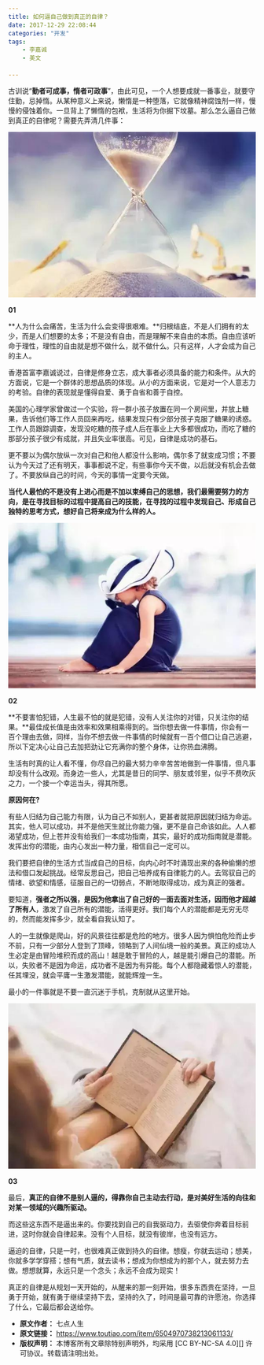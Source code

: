 ```yaml
---
title: 如何逼自己做到真正的自律？
date: 2017-12-29 22:08:44
categories: "开发"
tags:
	- 李嘉诚
	- 美文

---
```


古训说“**勤者可成事，惰者可政事**”，由此可见，一个人想要成就一番事业，就要守住勤，忌掉惰。从某种意义上来说，懒惰是一种堕落，它就像精神腐蚀剂一样，慢慢的侵蚀着你。一旦背上了懒惰的包袱，生活将为你掘下坟墓。那么怎么逼自己做到真正的自律呢？需要先弄清几件事：

![如何逼自己做到真正的自律？][I7RR-U3BU-URIE.jpg]

**01**

**人为什么会痛苦，生活为什么会变得很艰难。**归根结底，不是人们拥有的太少，而是人们想要的太多；不是没有自由，而是理解不来自由的本质。自由应该听命于理性，理性的自由就是想不做什么，就不做什么。只有这样，人才会成为自己的主人。

香港首富李嘉诚说过，自律是修身立志，成大事者必须具备的能力和条件。从大的方面说，它是一个群体的思想品质的体现。从小的方面来说，它是对一个人意志力的考验。自律的表现就是懂得自爱、勇于自省和善于自控。

美国的心理学家曾做过一个实验，将一群小孩子放置在同一个房间里，并放上糖果，告诉他们等工作人员回来再吃，结果发现只有少部分孩子克服了糖果的诱惑。工作人员跟踪调查，发现没吃糖的孩子成人后在事业上大多都很成功，而吃了糖的那部分孩子很少有成就，并且失业率很高。可见，自律是成功的基石。

更不要以为偶尔放纵一次对自己和他人都没什么影响，偶尔多了就变成习惯；不要认为今天过了还有明天，事事都说不定，有些事你今天不做，以后就没有机会去做了。不要放纵自己的时间，今天的事情一定要今天做。

**当代人最怕的不是没有上进心而是不加以束缚自己的思想，我们最需要努力的方向，是在寻找目标的过程中提高自己的技能，在寻找的过程中发现自己、形成自己独特的思考方式，想好自己将来成为什么样的人。**

![如何逼自己做到真正的自律？][UUVJ-UJ7Z-BYFV.jpg]

**02**

**不要害怕犯错，人生最不怕的就是犯错，没有人关注你的对错，只关注你的结果。**最佳成长值是由效率和效果相乘得到的。当你想去做一件事情，你会有一百个理由去做，同样，当你不想去做一件事情的时候就有一百个借口让自己逃避，所以下定决心让自己去加把劲让它充满你的整个身体，让你热血沸腾。

生活有时真的让人看不懂，你尽自己的最大努力辛辛苦苦地做到一件事情，但凡事却没有什么改观。而身边一些人，尤其是昔日的同学、朋友或邻里，似乎不费吹灰之力，一个接一个幸运当头，得其所愿。

**原因何在?**

有些人归结为自己能力有限，认为自己不如别人，更甚者就把原因就归结为命运。其实，他人可以成功，并不是他天生就比你能力强，更不是自己命该如此。人人都渴望成功，但上苍并没有给我们一本成功指南，其实，最好的成功指南就是潜能。发挥出你的潜能，由内心发出一种力量，相信自己一定可以。

我们要把自律的生活方式当成自己的目标，向内心时不时涌现出来的各种偷懒的想法和借口发起挑战。经常反思自己，把自己培养成有自律能力的人。去驾驭自己的情绪、欲望和情感，征服自己的一切弱点，不断地取得成功，成为真正的强者。

要知道，**强者之所以强，是因为他拿出了自己好的一面去面对生活，因而他才超越了所有人**，激发了自己所有的潜能，活得更好。我们每个人的潜能都是无穷无尽的，然而能发挥多少，就全看自我认知了。

人的一生就像是爬山，好的风景往往都是危险的地方。很多人因为惧怕危险而止步不前，只有一少部分人登到了顶峰，领略到了人间仙境一般的美景。真正的成功人生必定是由冒险堆积而成的高山！越是敢于冒险的人，越是能引爆自己的潜能。所以，失败者不是因为命运，成功者不是因为有异能。每个人都隐藏着惊人的潜能，任其埋没，就会平庸一生激发潜能，就能辉煌一生。

最小的一件事就是不要一直沉迷于手机，克制就从这里开始。

![如何逼自己做到真正的自律？][IIBF-VIU7-ZVUF.jpg]

**03**

最后，**真正的自律不是别人逼的，得靠你自己主动去行动，是对美好生活的向往和对某一领域的兴趣所驱动。**

而这些这东西不是逼出来的。你要找到自己的自我驱动力，去驱使你奔着目标前进，这时你就会自律起来。没有个人目标，就没有彼岸，也没有远方。

逼迫的自律，只是一时，也很难真正做到持久的自律。想瘦，你就去运动；想美，你就多学学穿搭；想有气质，就去读书；想成为你想成为的那个人，就去努力去做。想想就算，永远只是一个念头；永远不会成为现实！

真正的自律是从规划一天开始的，从醒来的那一刻开始，很多东西贵在坚持，一旦勇于开始，就有勇于继续坚持下去，坚持的久了，时间是最可靠的许愿池，你选择了什么，它最后都会送给你。


[I7RR-U3BU-URIE.jpg]: static/resources/crawler/I7RR-U3BU-URIE.jpg
[UUVJ-UJ7Z-BYFV.jpg]: static/resources/crawler/UUVJ-UJ7Z-BYFV.jpg
[IIBF-VIU7-ZVUF.jpg]: static/resources/crawler/IIBF-VIU7-ZVUF.jpg
 *  **原文作者：** 七点人生
 *  **原文链接：** https://www.toutiao.com/item/6504970738213061133/
 *  **版权声明：** 本博客所有文章除特别声明外，均采用 [CC BY-NC-SA 4.0][] 许可协议。转载请注明出处。
